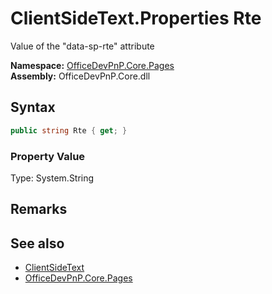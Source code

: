 # ClientSideText.Properties Rte
 Value of the "data-sp-rte" attribute   

**Namespace:** [OfficeDevPnP.Core.Pages](OfficeDevPnP.Core.Pages.md)  
**Assembly:** OfficeDevPnP.Core.dll  
## Syntax
```C#
public string Rte { get; }
```

### Property Value
Type: System.String  

## Remarks
  
## See also
- [ClientSideText](OfficeDevPnP.Core.Pages.ClientSideText.md) 
- [OfficeDevPnP.Core.Pages](OfficeDevPnP.Core.Pages.md) 
